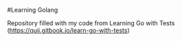 #Learning Golang

Repository filled with my code from Learning Go with Tests (https://quii.gitbook.io/learn-go-with-tests)
